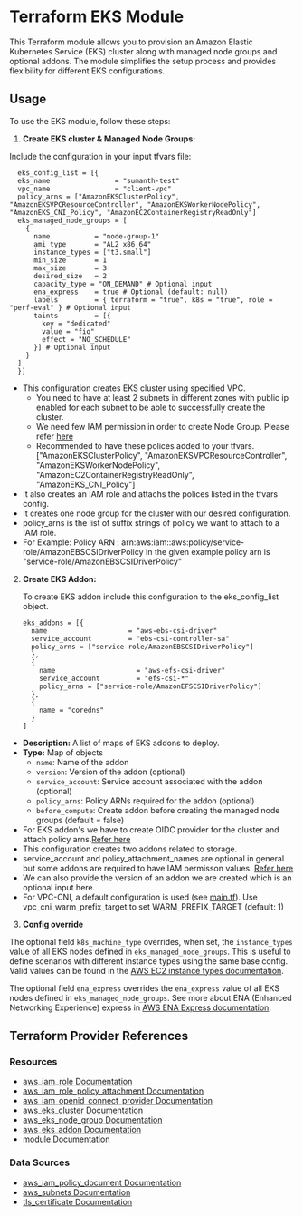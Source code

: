 # Terraform EKS Module

This Terraform module allows you to provision an Amazon Elastic Kubernetes Service (EKS) cluster along with managed node groups and optional addons. The module simplifies the setup process and provides flexibility for different EKS configurations.

## Usage

To use the EKS module, follow these steps:

1. **Create EKS cluster & Managed Node Groups:**

  Include the configuration in your input tfvars file:

```hcl
  eks_config_list = [{
  eks_name                = "sumanth-test"
  vpc_name                = "client-vpc"
  policy_arns = ["AmazonEKSClusterPolicy", "AmazonEKSVPCResourceController", "AmazonEKSWorkerNodePolicy", "AmazonEKS_CNI_Policy", "AmazonEC2ContainerRegistryReadOnly"]
  eks_managed_node_groups = [
    {
      name           = "node-group-1"
      ami_type       = "AL2_x86_64"
      instance_types = ["t3.small"]
      min_size       = 1
      max_size       = 3
      desired_size   = 2
      capacity_type = "ON_DEMAND" # Optional input
      ena_express    = true # Optional (default: null)
      labels         = { terraform = "true", k8s = "true", role = "perf-eval" } # Optional input
      taints         = [{
        key = "dedicated"
        value = "fio"
        effect = "NO_SCHEDULE"
      }] # Optional input
    }
  ]
  }]
```

- This configuration creates EKS cluster using specified VPC.
  - You need to have at least 2 subnets in different zones with public ip enabled for each subnet to be able to successfully create the cluster.
  - We need few IAM permission in order to create Node Group. Please refer [here](https://docs.aws.amazon.com/eks/latest/userguide/create-node-role.html)
  - Recommended to have these polices added to your tfvars. ["AmazonEKSClusterPolicy", "AmazonEKSVPCResourceController", "AmazonEKSWorkerNodePolicy", "AmazonEC2ContainerRegistryReadOnly", "AmazonEKS_CNI_Policy"]
- It also creates an IAM role and attachs the polices listed in the tfvars config.
- It creates one node group for the cluster with our desired configuration.
- policy_arns is the list of suffix strings of policy we want to attach to a IAM role.
- For Example: Policy ARN : arn:aws:iam::aws:policy/service-role/AmazonEBSCSIDriverPolicy
  In the given example policy arn is "service-role/AmazonEBSCSIDriverPolicy"

2. **Create EKS Addon:**

   To create EKS addon include this configuration to the eks_config_list object.

   ```
   eks_addons = [{
     name                    = "aws-ebs-csi-driver"
     service_account         = "ebs-csi-controller-sa"
     policy_arns = ["service-role/AmazonEBSCSIDriverPolicy"]
     },
     {
       name                    = "aws-efs-csi-driver"
       service_account         = "efs-csi-*"
       policy_arns = ["service-role/AmazonEFSCSIDriverPolicy"]
     },
     {
       name = "coredns"
     }
   ]
   ```

- **Description:** A list of maps of EKS addons to deploy.
- **Type:** Map of objects
  - `name`: Name of the addon
  - `version`: Version of the addon (optional)
  - `service_account`: Service account associated with the addon (optional)
  - `policy_arns`: Policy ARNs required for the addon (optional)
  - `before_compute`: Create addon before creating the managed node groups (default = false)
- For EKS addon's we have to create OIDC provider for the cluster and attach policy arns.[Refer here](https://docs.aws.amazon.com/eks/latest/userguide/managing-ebs-csi.html)
- This configuration creates two addons related to storage.
- service_account and policy_attachment_names are optional in general but some addons are required to have IAM permisson values. [Refer here](https://docs.aws.amazon.com/eks/latest/userguide/eks-add-ons.html)
- We can also provide the version of an addon we are created which is an optional input here.
- For VPC-CNI, a default configuration is used (see [main.tf](./main.tf)). Use vpc_cni_warm_prefix_target to set WARM_PREFIX_TARGET (default: 1)

3. **Config override**

The optional field `k8s_machine_type` overrides, when set, the `instance_types` value of all EKS nodes defined in `eks_managed_node_groups`. This is useful to define scenarios with different instance types using the same base config. Valid values can be found in the [AWS EC2 instance types documentation](https://aws.amazon.com/ec2/instance-types/).

The optional field `ena_express` overrides the `ena_express` value of all EKS nodes defined in `eks_managed_node_groups`. See more about ENA (Enhanced Networking Experience) express in [AWS ENA Express documentation](https://docs.aws.amazon.com/AWSEC2/latest/UserGuide/ena-express.html).

## Terraform Provider References

### Resources

- [aws_iam_role Documentation](https://registry.terraform.io/providers/hashicorp/aws/latest/docs/resources/iam_role)
- [aws_iam_role_policy_attachment Documentation](https://registry.terraform.io/providers/hashicorp/aws/latest/docs/resources/iam_role_policy_attachment)
- [aws_iam_openid_connect_provider Documentation](https://registry.terraform.io/providers/hashicorp/aws/latest/docs/resources/iam_openid_connect_provider)
- [aws_eks_cluster Documentation](https://registry.terraform.io/providers/hashicorp/aws/latest/docs/resources/eks_cluster)
- [aws_eks_node_group Documentation](https://registry.terraform.io/providers/hashicorp/aws/latest/docs/resources/eks_node_group)
- [aws_eks_addon Documentation](https://registry.terraform.io/providers/hashicorp/aws/latest/docs/resources/eks_addon)
- [module Documentation](https://www.terraform.io/docs/language/modules/index.html)

### Data Sources

- [aws_iam_policy_document Documentation](https://registry.terraform.io/providers/hashicorp/aws/latest/docs/data-sources/iam_policy_document)
- [aws_subnets Documentation](https://registry.terraform.io/providers/hashicorp/aws/latest/docs/data-sources/subnets)
- [tls_certificate Documentation](https://registry.terraform.io/providers/hashicorp/tls/latest/docs/data-sources/certificate)
